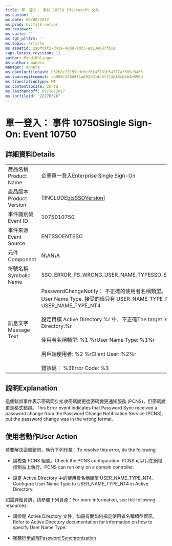 ```yaml
---
title: 單一登入： 事件 10750 |Microsoft 文件
ms.custom: ''
ms.date: 06/08/2017
ms.prod: biztalk-server
ms.reviewer: ''
ms.suite: ''
ms.tgt_pltfrm: ''
ms.topic: article
ms.assetid: 2a0fdaf2-d429-40b9-adc3-eb134687fb1a
caps.latest.revision: 11
author: MandiOhlinger
ms.author: mandia
manager: anneta
ms.openlocfilehash: b32b8c29159edc0cf6fa7281b5a717af509e3a63
ms.sourcegitcommit: cb908c540d8f1a692d01dc8f313e16cb4b4e696d
ms.translationtype: MT
ms.contentlocale: zh-TW
ms.lasthandoff: 09/20/2017
ms.locfileid: "22276326"
---
```

# <a name="single-sign-on-event-10750"></a><span data-ttu-id="c1a90-102">單一登入： 事件 10750</span><span class="sxs-lookup"><span data-stu-id="c1a90-102">Single Sign-On: Event 10750</span></span>
## <a name="details"></a><span data-ttu-id="c1a90-103">詳細資料</span><span class="sxs-lookup"><span data-stu-id="c1a90-103">Details</span></span>  
  
|||  
|-|-|  
|<span data-ttu-id="c1a90-104">產品名稱</span><span class="sxs-lookup"><span data-stu-id="c1a90-104">Product Name</span></span>|<span data-ttu-id="c1a90-105">企業單一登入</span><span class="sxs-lookup"><span data-stu-id="c1a90-105">Enterprise Single Sign-On</span></span>|  
|<span data-ttu-id="c1a90-106">產品版本</span><span class="sxs-lookup"><span data-stu-id="c1a90-106">Product Version</span></span>|[!INCLUDE[btsSSOVersion](../includes/btsssoversion-md.md)]|  
|<span data-ttu-id="c1a90-107">事件識別碼</span><span class="sxs-lookup"><span data-stu-id="c1a90-107">Event ID</span></span>|<span data-ttu-id="c1a90-108">10750</span><span class="sxs-lookup"><span data-stu-id="c1a90-108">10750</span></span>|  
|<span data-ttu-id="c1a90-109">事件來源</span><span class="sxs-lookup"><span data-stu-id="c1a90-109">Event Source</span></span>|<span data-ttu-id="c1a90-110">ENTSSO</span><span class="sxs-lookup"><span data-stu-id="c1a90-110">ENTSSO</span></span>|  
|<span data-ttu-id="c1a90-111">元件</span><span class="sxs-lookup"><span data-stu-id="c1a90-111">Component</span></span>|<span data-ttu-id="c1a90-112">N\A</span><span class="sxs-lookup"><span data-stu-id="c1a90-112">N\A</span></span>|  
|<span data-ttu-id="c1a90-113">符號名稱</span><span class="sxs-lookup"><span data-stu-id="c1a90-113">Symbolic Name</span></span>|<span data-ttu-id="c1a90-114">SSO_ERROR_PS_WRONG_USER_NAME_TYPE</span><span class="sxs-lookup"><span data-stu-id="c1a90-114">SSO_ERROR_PS_WRONG_USER_NAME_TYPE</span></span>|  
|<span data-ttu-id="c1a90-115">訊息文字</span><span class="sxs-lookup"><span data-stu-id="c1a90-115">Message Text</span></span>|<span data-ttu-id="c1a90-116">PasswordChangeNotify： 不正確的使用者名稱類型。</span><span class="sxs-lookup"><span data-stu-id="c1a90-116">PasswordChangeNotify: Incorrect User Name Type.</span></span> <span data-ttu-id="c1a90-117">接受的值只有 USER_NAME_TYPE_NT4。</span><span class="sxs-lookup"><span data-stu-id="c1a90-117">The only accepted value is USER_NAME_TYPE_NT4.</span></span><br /><br /> <span data-ttu-id="c1a90-118">設定目標 Active Directory.%r 中，不正確</span><span class="sxs-lookup"><span data-stu-id="c1a90-118">The target is incorrectly configured in Active Directory.%r</span></span><br /><br /> <span data-ttu-id="c1a90-119">使用者名稱類型: %1 %r</span><span class="sxs-lookup"><span data-stu-id="c1a90-119">User Name Type: %1%r</span></span><br /><br /> <span data-ttu-id="c1a90-120">用戶端使用者: %2 %r</span><span class="sxs-lookup"><span data-stu-id="c1a90-120">Client User: %2%r</span></span><br /><br /> <span data-ttu-id="c1a90-121">錯誤碼： %3</span><span class="sxs-lookup"><span data-stu-id="c1a90-121">Error Code: %3</span></span>|  
  
## <a name="explanation"></a><span data-ttu-id="c1a90-122">說明</span><span class="sxs-lookup"><span data-stu-id="c1a90-122">Explanation</span></span>  
 <span data-ttu-id="c1a90-123">這個錯誤事件表示密碼同步接收密碼變更從密碼變更通知服務 (PCNS)，但密碼變更是格式錯誤。</span><span class="sxs-lookup"><span data-stu-id="c1a90-123">This Error event indicates that Password Sync received a password change from the Password Change Notification Service (PCNS), but the password change was in the wrong format.</span></span>  
  
## <a name="user-action"></a><span data-ttu-id="c1a90-124">使用者動作</span><span class="sxs-lookup"><span data-stu-id="c1a90-124">User Action</span></span>  
 <span data-ttu-id="c1a90-125">若要解決這個錯誤，執行下列作業：</span><span class="sxs-lookup"><span data-stu-id="c1a90-125">To resolve this error, do the following:</span></span>  
  
-   <span data-ttu-id="c1a90-126">請檢查 PCNS 組態。</span><span class="sxs-lookup"><span data-stu-id="c1a90-126">Check the PCNS configuration.</span></span> <span data-ttu-id="c1a90-127">PCNS 可以只在網域控制站上執行。</span><span class="sxs-lookup"><span data-stu-id="c1a90-127">PCNS can run only on a domain controller.</span></span>  
  
-   <span data-ttu-id="c1a90-128">設定 Active Directory 中的使用者名稱類型 USER_NAME_TYPE_NT4。</span><span class="sxs-lookup"><span data-stu-id="c1a90-128">Configure User Name Type to USER_NAME_TYPE_NT4 in Active Directory.</span></span>  
  
 <span data-ttu-id="c1a90-129">如需詳細資訊，請參閱下列資源：</span><span class="sxs-lookup"><span data-stu-id="c1a90-129">For more information, see the following resources:</span></span>  
  
-   <span data-ttu-id="c1a90-130">請參閱 Active Directory 文件，如需有關如何指定使用者名稱類型資訊。</span><span class="sxs-lookup"><span data-stu-id="c1a90-130">Refer to Active Directory documentation for information on how to specify User Name Type.</span></span>  
  
-   [<span data-ttu-id="c1a90-131">密碼同步處理</span><span class="sxs-lookup"><span data-stu-id="c1a90-131">Password Synchronization</span></span>](../core/password-synchronization2.md)